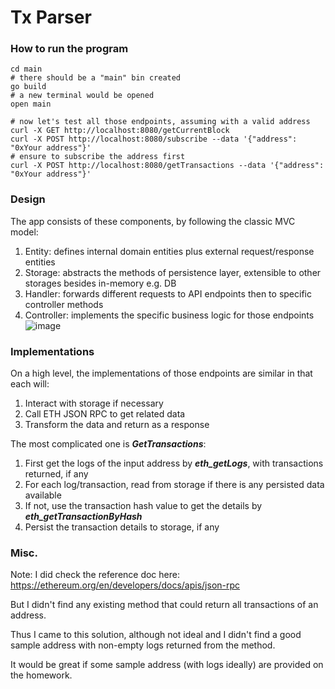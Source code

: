 # Tx Parser

### How to run the program
```
cd main
# there should be a "main" bin created
go build
# a new terminal would be opened
open main

# now let's test all those endpoints, assuming with a valid address
curl -X GET http://localhost:8080/getCurrentBlock
curl -X POST http://localhost:8080/subscribe --data '{"address": "0xYour address"}'
# ensure to subscribe the address first
curl -X POST http://localhost:8080/getTransactions --data '{"address": "0xYour address"}'
```

### Design
The app consists of these components, by following the classic MVC model:
1. Entity: defines internal domain entities plus external request/response entities
2. Storage: abstracts the methods of persistence layer, extensible to other storages besides in-memory e.g. DB
3. Handler: forwards different requests to API endpoints then to specific controller methods
4. Controller: implements the specific business logic for those endpoints
![image](https://github.com/LK-Tmac1/tx_parser_go/assets/7871066/c731eca0-bd9d-474d-93be-47efd2e39320)

### Implementations
On a high level, the implementations of those endpoints are similar in that each will:
1. Interact with storage if necessary
2. Call ETH JSON RPC to get related data
3. Transform the data and return as a response

The most complicated one is ***GetTransactions***:
1. First get the logs of the input address by ***eth_getLogs***, with transactions returned, if any
2. For each log/transaction, read from storage if there is any persisted data available 
3. If not, use the transaction hash value to get the details by ***eth_getTransactionByHash***
4. Persist the transaction details to storage, if any


### Misc.
Note: I did check the reference doc here: https://ethereum.org/en/developers/docs/apis/json-rpc

But I didn't find any existing method that could return all transactions of an address. 

Thus I came to this solution, although not ideal and I didn't find a good sample address with non-empty logs returned from the method.

It would be great if some sample address (with logs ideally) are provided on the homework.
